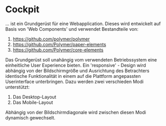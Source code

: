 # Cockpit
... ist ein Grundgerüst für eine Webapplication. 
Dieses wird entwickelt auf Basis von 'Web Components' und verwendet Bestandteile von: 

1. https://github.com/polymer/polymer
2. https://github.com/Polymer/paper-elements
3. https://github.com/Polymer/core-elements

Das Grundgerüst soll unahängig vom verwendeten Betriebssystem eine einheitliche User Experience bieten. Ein 'responsive' - Design wird abhängig von der Bildschirmgröße und Ausrichtung des Betrachters identische Funktionalität in einem auf die Plattform angepassten Userinterface unterbringen. 
Dazu werden zwei verschieden Modi unterstützt:

1.  Das Desktop-Layout
2.  Das Mobile-Layout

Abhängig von der Bildschirmdiagonale wird zwischen diesen Modi dynamisch gewechselt. 
